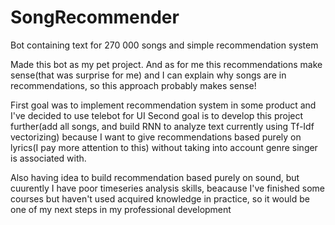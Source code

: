 # SongRecommender
Bot containing text for 270 000 songs and simple recommendation system

Made this bot as my pet project. And as for me this recommendations make sense(that was surprise for me) and I can explain why songs are in recommendations, so this approach probably makes sense!

First goal was to implement recommendation system in some product and I've decided to use telebot for UI
Second goal is to develop this project further(add all songs, and build RNN to analyze text currently using Tf-Idf vectorizing) because I want to give recommendations based purely on lyrics(I pay more attention to this) without taking into aсcount genre singer is associated with. 

Also having idea to build recommendation based purely on sound, but cuurently I have poor timeseries analysis skills, beacause I've finished some courses but haven't used acquired knowledge in practice, so it would be one of my next steps in my professional development
